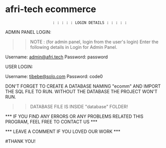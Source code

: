 # afri-tech ecommerce
                         : : : : : LOGIN DETAILS : : : : : 

ADMIN PANEL LOGIN:

>> NOTE : (for admin panel, login from the user's login)
>>Enter the following details in Login for Admin Panel.

Username: admin@afri.tech
Password: password

USER LOGIN:

Username: tibebe@solo.com
Password: code0

DON'T FORGET TO CREATE A DATABASE NAMING "ecomm" AND IMPORT THE SQL FILE TO RUN.
WITHOUT THE DATABASE THE PROJECT WON'T RUN.

>>DATABASE FILE IS INSIDE "database" FOLDER!

*** IF YOU FIND ANY ERRORS OR ANY PROBLEMS RELATED THIS PROGRAM, FEEL FREE TO CONTACT US ***  

*** LEAVE A COMMENT IF YOU LOVED OUR WORK ***

#THANK YOU!
